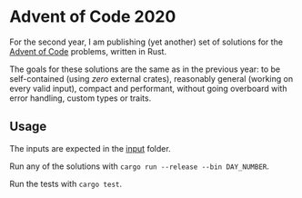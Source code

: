 # Advent of Code 2020
For the second year, I am publishing (yet another) set of solutions for the [Advent of Code](https://adventofcode.com/2020) problems, written in Rust.

The goals for these solutions are the same as in the previous year: to be self-contained (using _zero_ external crates), reasonably general (working on every valid input), compact and performant, without going overboard with error handling, custom types or traits.

## Usage

The inputs are expected in the [input](./input/) folder.

Run any of the solutions with `cargo run --release --bin DAY_NUMBER`.

Run the tests with `cargo test`.
